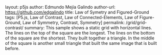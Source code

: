 layout: p5js
author: Edmundo Mejía Galindo
author-url: https://github.com/edgalindo
title: Law of Symetry and Figured-Ground
tags: [P5.js, Law of Contrast, Law of Connected-Elements, Law of Figure-Ground, Law of Symmetry, Contrast, Symmetry]
permalink: /grid/grid-contrast/
summary: This sample shows a static grid with horizontal lines. The lines on the top of the square are the longest. The lines on the bottom of the square are the shortest. They built together a triangle. In the middle of the square is another small triangle that built the same image that is built before.
